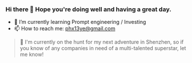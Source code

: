 ### Hi there 👋 Hope you're doing well and having a great day.

- 🌱 I’m currently learning Prompt engineering / Investing
- 📫 How to reach me: [phx13ye@gmail.com](mailto:phx13ye@gmail.com)

> :briefcase: I'm currently on the hunt for my next adventure in Shenzhen, so if you know of any companies in need of a multi-talented superstar, let me know!
<!--
**Alwayswithme/Alwayswithme** is a ✨ _special_ ✨ repository because its `README.md` (this file) appears on your GitHub profile.

Here are some ideas to get you started:

- 🔭 I’m currently working on ...
- 🌱 I’m currently learning ...
- 👯 I’m looking to collaborate on ...
- 🤔 I’m looking for help with ...
- 💬 Ask me about ...
- 📫 How to reach me: ...
- 😄 Pronouns: ...
- ⚡ Fun fact: ...
-->
